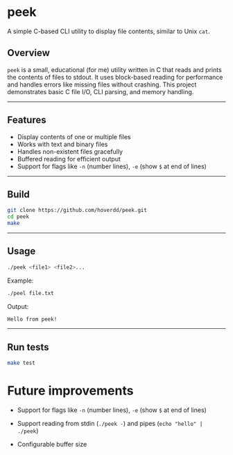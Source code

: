 # peek

A simple C-based CLI utility to display file contents, similar to Unix `cat`.

## Overview

`peek` is a small, educational (for me) utility written in C that reads and prints the contents of files to stdout. It uses block-based reading for performance and handles errors like missing files without crashing. This project demonstrates basic C file I/O, CLI parsing, and memory handling.

---

## Features
- Display contents of one or multiple files
- Works with text and binary files
- Handles non-existent files gracefully
- Buffered reading for efficient output
- Support for flags like `-n` (number lines), `-e` (show `$` at end of lines)

---


## Build
```bash
git clone https://github.com/hoverdd/peek.git
cd peek
make
```

---

## Usage
```bash
./peek <file1> <file2>... 
```
Example:
```bash
./peel file.txt
```
Output:
```bash
Hello from peek!
```

---

## Run tests
```bash
make test
```


# Future improvements
- Support for flags like `-n` (number lines), `-e` (show `$` at end of lines)

- Support reading from stdin (`./peek -`) and pipes (`echo "hello" | ./peek`)

- Configurable buffer size
